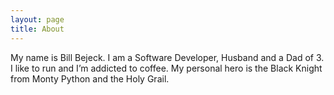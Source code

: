 ```yaml
---
layout: page
title: About
---
```


My name is Bill Bejeck. I am a Software Developer, Husband and a Dad of 3. I like to run and I’m addicted to coffee. My personal hero is the Black Knight from Monty Python and the Holy Grail.
